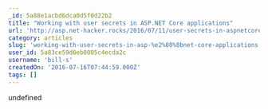 ```yaml
---
_id: 5a88e1acbd6dca0d5f0d22b2
title: "Working with user secrets in ASP.​NET Core applications"
url: 'http://asp.net-hacker.rocks/2016/07/11/user-secrets-in-aspnetcore.html'
category: articles
slug: 'working-with-user-secrets-in-asp-%e2%80%8bnet-core-applications'
user_id: 5a83ce59d6eb0005c4ecda2c
username: 'bill-s'
createdOn: '2016-07-16T07:44:59.000Z'
tags: []
---
```


undefined
